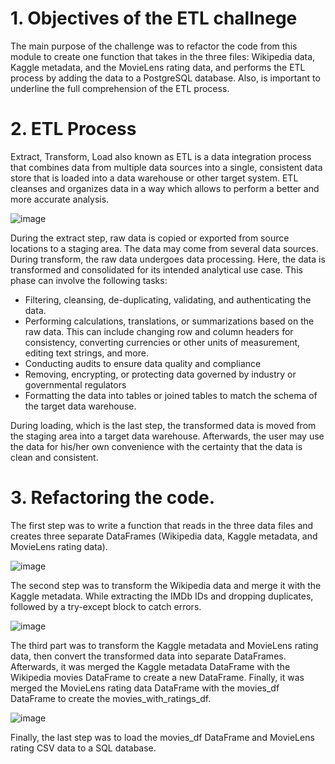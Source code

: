 # 1. Objectives of the ETL challnege

The main purpose of the challenge was to refactor the code from this module to create one function that takes in the three files: Wikipedia data, Kaggle metadata, and the MovieLens rating data, and performs the ETL process by adding the data to a PostgreSQL database. Also, is important to underline the full comprehension of the ETL process. 

# 2.	ETL Process
Extract, Transform, Load also known as ETL is a data integration process that combines data from multiple data sources into a single, consistent data store that is loaded into a data warehouse or other target system. ETL cleanses and organizes data in a way which allows to perform a better and more accurate analysis.
 
![image](https://user-images.githubusercontent.com/95872614/155825130-67acada5-b3b2-42fe-8d10-cd6ae04559b7.png)

During the extract step, raw data is copied or exported from source locations to a staging area. The data may come from several data sources. 
During transform, the raw data undergoes data processing. Here, the data is transformed and consolidated for its intended analytical use case. This phase can involve the following tasks:

-	Filtering, cleansing, de-duplicating, validating, and authenticating the data.
-	Performing calculations, translations, or summarizations based on the raw data. This can  include changing row and column headers for consistency, converting currencies or other units of measurement, editing text strings, and more.
-	Conducting audits to ensure data quality and compliance
-	Removing, encrypting, or protecting data governed by industry or governmental regulators
-	Formatting the data into tables or joined tables to match the schema of the target data warehouse.

During loading, which is the last step, the transformed data is moved from the staging area into a target data warehouse. Afterwards, the user may use the data for his/her own convenience with the certainty that the data is clean and consistent. 

# 3.	Refactoring the code.
The first step was to write a function that reads in the three data files and creates three separate DataFrames (Wikipedia data, Kaggle metadata, and MovieLens rating data).
 
![image](https://user-images.githubusercontent.com/95872614/155825137-af5ecdc9-ec4c-421c-b774-31d41d7c9861.png)

The second step was to transform the Wikipedia data and merge it with the Kaggle metadata. While extracting the IMDb IDs and dropping duplicates, followed by a try-except block to catch errors.
 
![image](https://user-images.githubusercontent.com/95872614/155825144-5be0ba44-b21e-48b0-994d-a2928b024184.png)

The third part was to transform the Kaggle metadata and MovieLens rating data, then convert the transformed data into separate DataFrames. Afterwards, it was merged the Kaggle metadata DataFrame with the Wikipedia movies DataFrame to create a new DataFrame. Finally, it was merged the MovieLens rating data DataFrame with the movies_df DataFrame to create the movies_with_ratings_df.
 
![image](https://user-images.githubusercontent.com/95872614/155825150-d2c8e648-4387-48ac-bb7b-79774c05aada.png)

Finally, the last step was to load the movies_df DataFrame and MovieLens rating CSV data to a SQL database.

 

